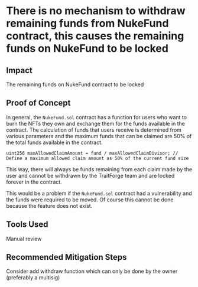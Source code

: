 # There is no mechanism to withdraw remaining funds from NukeFund contract, this causes the remaining funds on NukeFund to be locked

## Impact

The remaining funds on NukeFund contract to be locked

## Proof of Concept

In general, the `NukeFund.sol` contract has a function for users who want to burn the NFTs they own and exchange them for the funds available in the contract. The calculation of funds that users receive is determined from various parameters and the maximum funds that can be claimed are 50% of the total funds available in the contract.

```solidity
uint256 maxAllowedClaimAmount = fund / maxAllowedClaimDivisor; // Define a maximum allowed claim amount as 50% of the current fund size
```

This way, there will always be funds remaining from each claim made by the user and cannot be withdrawn by the TraitForge team and are locked forever in the contract. 

This would be a problem if the `NukeFund.sol` contract had a vulnerability and the funds were required to be moved. Of course this cannot be done because the feature does not exist.

## Tools Used

Manual review

## Recommended Mitigation Steps

Consider add withdraw function which can only be done by the owner (preferably a multisig)
